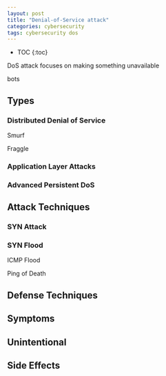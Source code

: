 ```yaml
---
layout: post
title: "Denial-of-Service attack"
categories: cybersecurity
tags: cybersecurity dos
---
```


* TOC
{:toc}



DoS attack focuses on making something unavailable

bots



## Types



### Distributed Denial of Service

Smurf


Fraggle



### Application Layer Attacks



### Advanced Persistent DoS



## Attack Techniques



### SYN Attack



### SYN Flood

ICMP Flood

Ping of Death



## Defense Techniques



## Symptoms



## Unintentional



## Side Effects


